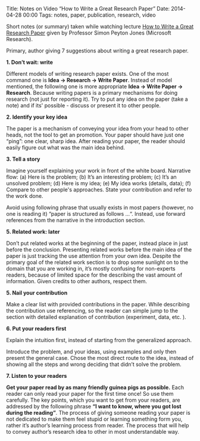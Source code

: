 Title: Notes on Video “How to Write a Great Research Paper”
Date: 2014-04-28 00:00
Tags: notes, paper, publication, research, video

Short notes (or summary) taken while watching lecture [How to Write a Great Research Paper](https://www.youtube.com/watch?v=g3dkRsTqdDA) given by Professor Simon Peyton Jones (Microsoft Research).


Primary, author giving 7 suggestions about writing a great research paper.

**1. Don’t wait: write**

Different models of writing research paper exists. One of the most command one is **Idea -> Research ->  Write Paper**. Instead of model mentioned, the following one is more appropriate **Idea -> Write Paper -> Research**. Because writing papers is a primary mechanisms for doing research (not just for reporting it). Try to put any idea on the paper (take a note) and if its' possible - discuss or present it to other people.

**2. Identify your key idea**

The paper is a mechanism of conveying your idea from your head to other heads, not the tool to get an promotion. Your paper should have just one “ping”: one clear, sharp idea. After reading your paper, the reader should easily figure out what was the main idea behind.

**3. Tell a story**

Imagine yourself explaining your work in front of the white board. Narrative flow: (a) Here is the problem; (b) It’s an interesting problem; (c) It’s an unsolved problem; (d) Here is my idea; (e) My idea works (details, data); (f) Compare to other people's approaches. State your contribution and refer to the work done.

Avoid using following phrase that usually exists in most papers (however, no one is reading it)  “paper is structured as follows …“. Instead, use forward references from the narrative in the introduction section.

**5. Related work: later**

Don’t put related works at the beginning of the paper, instead place in just before the conclusion. Presenting related works before the main idea of the paper is just tracking the use attention from your own idea. Despite the primary goal of the related work section is to drop some sunlight on to the domain that you are working in, it’s mostly confusing for non-experts readers, because of limited space for the describing the vast amount of information. Given credits to other authors, respect them.

**5. Nail your contribution**

Make a clear list with provided contributions in the paper. While describing the contribution use referencing, so the reader can simple jump to the section with detailed explanation of contribution (experiment, data, etc. ).

**6. Put your readers first**

Explain the intuition first, instead of starting from the generalized approach.

Introduce the problem, and your ideas, using examples and only then present the general case. Chose the most direct route to the idea, instead of showing all the steps and wrong deciding that didn’t solve the problem.

**7. Listen to your readers**

**Get your paper read by as many friendly guinea pigs as possible.** Each reader can only read your paper for the first time once! So use them carefully. The key points, which you want to get from your readers, are addressed by the following phrase **“I want to know, where you got lost during the reading”**. The process of giving someone reading your paper is not dedicated to make them feel stupid or learning something form you, rather it’s author’s learning process from reader. The process that will help to convey author’s research idea to other in most understandable way.
